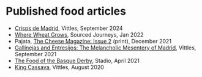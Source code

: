 # Published food articles
* [Crisps de Madrid](https://www.vittlesmagazine.com/p/crisps-de-madrid), Vittles, September 2024
* [Where Wheat Grows](https://www.sourcedjourneys.com/post/where-wheat-grows), Sourced Journeys, Jan 2022
* Pajata, [The Cheese Magazine: Issue 2](https://thecheesemagazine.newsstand.co.uk/) (print), December 2021
* [Gallinejas and Entresijos: The Melancholic Mesentery of Madrid](https://www.vittlesmagazine.com/p/gallinejas-and-entresijos-the-melancholic), Vittles, September 2021
* [The Food of the Basque Derby](https://stadio.football/latest/foodbasquederby), Stadio, April 2021
* [King Cassava](https://www.vittlesmagazine.com/p/vittles-219-two-east-african-indian), Vittles, August 2020

